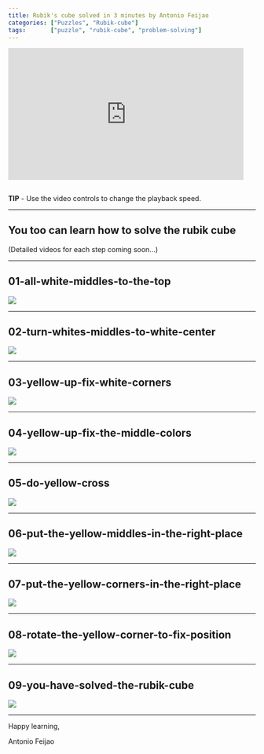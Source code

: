 ```yaml
---
title: Rubik's cube solved in 3 minutes by Antonio Feijao
categories: ["Puzzles", "Rubik-cube"]
tags:       ["puzzle", "rubik-cube", "problem-solving"]
---
```


<div style="padding:56.25% 0 0 0;position:relative;">
  <iframe src="https://player.vimeo.com/video/721484021?h=745b7ae739&amp;badge=0&amp;autopause=0&amp;player_id=0&amp;app_id=58479" frameborder="0" allow="autoplay; fullscreen; picture-in-picture" allowfullscreen style="position:absolute;top:0;left:0;width:95%;height:95%;" title="rubik-cube-solved-by-antonio-feijao-in-3-minutes"></iframe>
</div>
<script src="https://player.vimeo.com/api/player.js"></script>

**TIP** - Use the video controls to change the playback speed.

---

## You too can learn how to solve the rubik cube

(Detailed videos for each step coming soon...)

---

## 01-all-white-middles-to-the-top

![](/assets/images/rubik-cube/01-all-white-middles-to-the-top.png)

---

## 02-turn-whites-middles-to-white-center

![](/assets/images/rubik-cube/02-turn-whites-middles-to-white-center.png)

---

## 03-yellow-up-fix-white-corners

![](/assets/images/rubik-cube/03-yellow-up-fix-white-corners.png)

---

## 04-yellow-up-fix-the-middle-colors

![](/assets/images/rubik-cube/04-yellow-up-fix-the-middle-colors.png)

---

## 05-do-yellow-cross

![](/assets/images/rubik-cube/05-do-yellow-cross.png)

---

## 06-put-the-yellow-middles-in-the-right-place

![](/assets/images/rubik-cube/06-put-the-yellow-middles-in-the-right-place.png)

---

## 07-put-the-yellow-corners-in-the-right-place

![](/assets/images/rubik-cube/07-put-the-yellow-corners-in-the-right-place.png)

---

## 08-rotate-the-yellow-corner-to-fix-position

![](/assets/images/rubik-cube/08-rotate-the-yellow-corner-to-fix-position.png)

---

## 09-you-have-solved-the-rubik-cube

![](/assets/images/rubik-cube/09-you-have-solved-the-rubik-cube.png)

---

Happy learning,

Antonio Feijao






